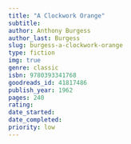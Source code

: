 ```yaml
---
title: "A Clockwork Orange"
subtitle: 
author: Anthony Burgess
author_last: Burgess
slug: burgess-a-clockwork-orange
type: fiction
img: true
genre: classic
isbn: 9780393341768
goodreads_id: 41817486
publish_year: 1962
pages: 240
rating: 
date_started:
date_completed:
priority: low
---
```

